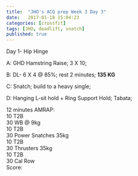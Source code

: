 ```yaml
---
title:  "JHO's ACQ prep Week 3 Day 3"
date:   2017-01-18 15:04:23
categories: [crossfit]
tags: [JHO, deadlift, snatch]
published: true
---
```

Day 1- Hip Hinge

A: GHD Hamstring Raise; 3 X 10; 

B: DL- 6 X 4 @ 85%; rest 2 minutes; **135 KG**

C: Snatch; build to a heavy single;

D: Hanging L-sit hold + Ring Support Hold; Tabata;

12 minutes AMRAP:  
10 T2B  
30 WB @ 9kg  
10 T2B  
30 Power Snatches 35kg  
10 T2B  
30 Thrusters 35kg  
10 T2B  
30 Cal Row  
Score: 